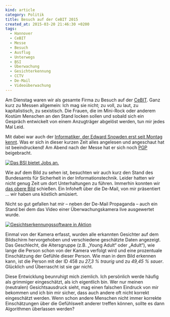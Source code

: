 ```yaml
---
kind: article
category: Politik
title: Besuch auf der CeBIT 2015
created_at: 2015-03-20 21:46:30 +0200
tags:
  - Hannover
  - CeBIT
  - Messe
  - Besuch
  - Ausflug
  - Unterwegs
  - BSI
  - Überwachung
  - Gesichterkennung
  - CCTV
  - De-Mail
  - Videoüberwachung
---
```


Am Dienstag waren wir als gesamte Firma zu Besuch auf der [CeBIT].
Ganz kurz zu Messen allgemein: Ich mag sie nicht; zu voll, zu laut, zu
kapitalistisch, zu sexistisch. Die Frauen, die im Mini-Rock oder anderem Kostüm
Menschen an den Stand locken sollen und sobald sich ein Gespräch entwickelt von
einem Anzugträger abgelöst werden, tun mir jedes Mal Leid.

Mit dabei war auch der [Informatiker, der Edward Snowden erst seit Montag
kennt][028]. Was er sich in dieser kurzen Zeit alles angelesen und angeschaut
hat ist beeindruckend! Am Abend nach der Messe hat er sich noch [PGP]
beigebracht.

[![Das BSI bietet Jobs an.][i1]][i1]

Wie auf dem Bild zu sehen ist, besuchten wir auch kurz den Stand des Bundesamts
für Sicherheit in der Informationstechnik. Leider hatten wir nicht genug Zeit
um dort Unterhaltungen zu führen. Immerhin konnten wir [das obere Bild][i1]
schießen. Ein Infoheft über die De-Mail, von mir präsentiert … wir haben uns
köstlich amüsiert.

Nicht so gut gefallen hat mir – neben der De-Mail Propaganda – auch ein Stand
bei dem das Video einer Überwachungskamera live ausgewertet wurde.

[![Gesichtserkennungssoftware in Aktion][i0]][i0]

Einmal von der Kamera erfasst, wurden alle erkannten Gesichter auf dem
Bildschirm hervorgehoben und verschiedene geschätzte Daten angezeigt. Das
Geschlecht, die Altersgruppe (z.B. „Young Adult“ oder „Adult“), wie lange die
Person schon von der Kamera verfolgt wird und eine prozentuale Einschätzung der
Gefühle dieser Person. Wie man in dem Bild erkennen kann, ist die Person mit
der ID 458 zu *27,3 % traurig* und zu *49,45 % sauer*. Glücklich und Überrascht
ist sie gar nicht.

Diese Entwicklung beunruhigt mich ziemlich. Ich persönlich werde häufig als
grimmiger eingeschätzt, als ich eigentlich bin. Wer nur meinen (neutralen)
Gesichtsausdruck sieht, mag einen falschen Eindruck von mir bekommen und ich
bin mir sicher, dass auch andere oft nicht korrekt eingeschätzt werden. Wenn
schon andere Menschen nicht immer korrekte Einschätzungen über die Gefühlswelt
anderer treffen können, sollte es dann Algorithmen überlassen werden?


[cebit]: https://cebit.de
  "Die Hompage der weltweit größten IT-Messe."

[028]: /2015/informatiker-kannte-edsnowden-nicht/
  "Von meinem Mitbewohner, der Edward Snowden bis Montag nicht kannte."

[pgp]: https://help.riseup.net/de/security/message-security/openpgp
  "Eine Hilfe-Seite von riseup zu OpenPGP."

[i0]: /assets/images/20150317_104956_mr.jpg
  "Gesichtserkennungssoftware in Aktion."

[i1]: /assets/images/20150317_131416_mr.jpg
  "Ich, vor einem Plakat des BSI und mit De-Mail-Propaganda in der Hand."
